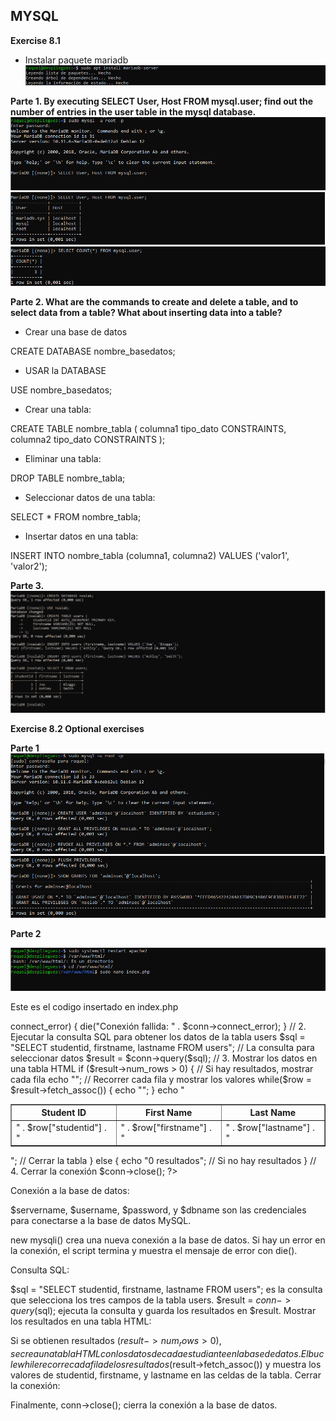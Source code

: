 ## MYSQL


**Exercise 8.1**
- Instalar paquete mariadb
![Captura1.png](https://github.com/Rardati/Despliegue/blob/main/Slackware/mysql/Captura1.png)

**Parte 1. By executing SELECT User, Host FROM mysql.user; find out the number of entries in the user table in the mysql database.**
![Captura2.png](https://github.com/Rardati/Despliegue/blob/main/Slackware/mysql/Captura2.png)
![Captura3.png](https://github.com/Rardati/Despliegue/blob/main/Slackware/mysql/Captura3.png)
![Captura4.png](https://github.com/Rardati/Despliegue/blob/main/Slackware/mysql/Captura4.png)


**Parte 2. What are the commands to create and delete a table, and to select data from a table? What about inserting data into a table?**
- Crear una base de datos

CREATE DATABASE nombre_basedatos;

- USAR la DATABASE

USE nombre_basedatos;


- Crear una tabla:

CREATE TABLE nombre_tabla (
    columna1 tipo_dato CONSTRAINTS,
    columna2 tipo_dato CONSTRAINTS
);

- Eliminar una tabla:

DROP TABLE nombre_tabla;

- Seleccionar datos de una tabla:

SELECT * FROM nombre_tabla;

- Insertar datos en una tabla:

INSERT INTO nombre_tabla (columna1, columna2) VALUES ('valor1', 'valor2');




**Parte 3.**
![Parte3.png](https://github.com/Rardati/Despliegue/blob/main/Slackware/mysql/Parte3.png)




**Exercise 8.2 Optional exercises**

**Parte 1**
![Captura8Parte2.png](https://github.com/Rardati/Despliegue/blob/main/Slackware/mysql/Captura8Parte2.png)
![Captura8Parte2a.png](https://github.com/Rardati/Despliegue/blob/main/Slackware/mysql/Captura8Parte2a.png)


**Parte 2**

![Captura8Parte2b.png](https://github.com/Rardati/Despliegue/blob/main/Slackware/mysql/Captura8Parte2b.png)


Este es el codigo insertado en index.php
<?php
// 1. Conectar a la base de datos
$servername = "localhost"; // El servidor donde está la base de datos
$username = "adminsec";    // El nombre de usuario de MySQL
$password = "tu_contraseña"; // La contraseña del usuario 'adminsec'
$dbname = "nselab";        // El nombre de la base de datos

// Crear conexión
$conn = new mysqli($servername, $username, $password, $dbname);

// Comprobar la conexión
if ($conn->connect_error) {
    die("Conexión fallida: " . $conn->connect_error);
}

// 2. Ejecutar la consulta SQL para obtener los datos de la tabla users
$sql = "SELECT studentid, firstname, lastname FROM users"; // La consulta para seleccionar datos
$result = $conn->query($sql);

// 3. Mostrar los datos en una tabla HTML
if ($result->num_rows > 0) {
    // Si hay resultados, mostrar cada fila
    echo "<table border='1'>
            <tr>
                <th>Student ID</th>
                <th>First Name</th>
                <th>Last Name</th>
            </tr>";

    // Recorrer cada fila y mostrar los valores
    while($row = $result->fetch_assoc()) {
        echo "<tr>
                <td>" . $row["studentid"] . "</td>
                <td>" . $row["firstname"] . "</td>
                <td>" . $row["lastname"] . "</td>
              </tr>";
    }

    echo "</table>"; // Cerrar la tabla
} else {
    echo "0 resultados"; // Si no hay resultados
}

// 4. Cerrar la conexión
$conn->close();
?> 


Conexión a la base de datos:

$servername, $username, $password, y $dbname son las credenciales para conectarse a la base de datos MySQL.

new mysqli() crea una nueva conexión a la base de datos. Si hay un error en la conexión, el script termina y muestra el mensaje de error con die().

Consulta SQL:

$sql = "SELECT studentid, firstname, lastname FROM users"; es la consulta que selecciona los tres campos de la tabla users.
$result = $conn->query($sql); ejecuta la consulta y guarda los resultados en $result.
Mostrar los resultados en una tabla HTML:

Si se obtienen resultados ($result->num_rows > 0), se crea una tabla HTML con los datos de cada estudiante en la base de datos.
El bucle while recorre cada fila de los resultados ($result->fetch_assoc()) y muestra los valores de studentid, firstname, y lastname en las celdas de la tabla.
Cerrar la conexión:

Finalmente, conn->close(); cierra la conexión a la base de datos.

